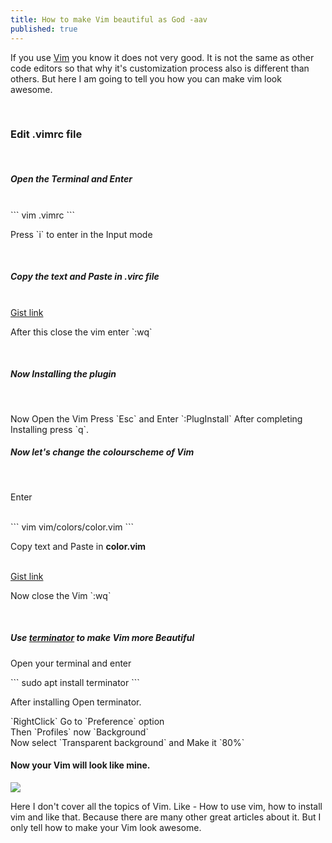 ```yaml
---
title: How to make Vim beautiful as God -aav
published: true
---
```



<p>If you use <a href="https://vim.org" target="blank">Vim</a> you know it does not very good. It is not the same as other code editors so that why it's customization process also is different than others. But here I am going to tell you how you can make vim look awesome.</p><br/>

<h3>Edit .vimrc file</h3><br/>

<h5>Open the Terminal and Enter</h5><br/>
```
vim .vimrc
```
<p>Press `i` to enter in the Input mode</p><br/>

<h5>Copy the text and Paste in .virc file</h5><br/>
<a href="https://gist.github.com/AmanAjayVarma/f9aed21a4e7392a7458da3a6da48aac1.js" target="_blank">Gist link</a>
<p>After this close the vim enter `:wq`</p><br/>

<h5>Now Installing the plugin</h5><br/>
<p>Now Open the Vim Press  `Esc` and Enter `:PlugInstall`
After completing Installing press `q`.

<h5>Now let's change the colourscheme of Vim</h5><br/>
<p>Enter</p><br/> 
```
vim vim/colors/color.vim
```
<p>Copy text and Paste in <b>color.vim</b></p><br/>
<a href="https://gist.github.com/AmanAjayVarma/5e0202bf8cdc8625086e3c61187328c8" target="_blank">Gist link</a>
<p>Now close the Vim `:wq`</p><br/>

<h5>Use <a href="https://terminator-gtk3.readthedocs.io/" target="_blank">terminator</a> to make Vim more Beautiful</h5>
<p>Open your terminal and enter</p>
```
sudo apt install terminator
```
<p>After installing Open terminator.<p>
<p>`RightClick` Go to `Preference` option<br/>
Then `Profiles` now `Background`<br/>
Now select `Transparent background` and Make it `80%`<br/>

<h4>Now your Vim will look like mine.</h4>
<img src="https://cf.mastohost.com/v1/AUTH_91eb37814936490c95da7b85993cc2ff/fosstodon/media_attachments/files/003/534/306/original/bab1e65ecc08b259.png">

<p>Here I don't cover all the topics of Vim. Like - How to use vim, how to install vim and like that. Because there are many other great articles about it. But I only tell how to make your Vim look awesome.</p>
